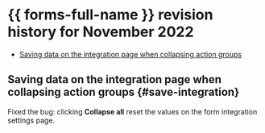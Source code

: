 # {{ forms-full-name }} revision history for November 2022

* [Saving data on the integration page when collapsing action groups](#save-integration)

## Saving data on the integration page when collapsing action groups {#save-integration}

Fixed the bug: clicking **Collapse all** reset the values on the form integration settings page.